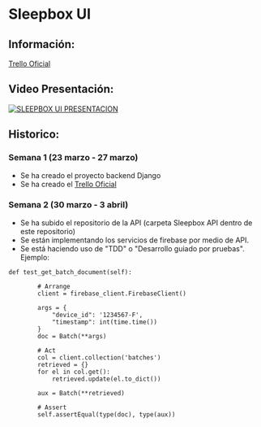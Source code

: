# Sleepbox UI

## Información:
[Trello Oficial](https://trello.com/b/fulZH2iV/sleepbox)

## Video Presentación:

[![SLEEPBOX UI PRESENTACION](https://img.youtube.com/vi/HS-1_-khcUI/0.jpg)](https://www.youtube.com/embed/HS-1_-khcUI)

## Historico:

### Semana 1 (23 marzo - 27 marzo)
  - Se ha creado el proyecto backend Django
  - Se ha creado el [Trello Oficial](https://trello.com/b/fulZH2iV/sleepbox)

### Semana 2 (30 marzo - 3 abril)
  - Se ha subido el repositorio de la API (carpeta Sleepbox API dentro de este repositorio)
  - Se están implementando los servicios de firebase por medio de API.
  - Se está haciendo uso de "TDD" o "Desarrollo guiado por pruebas". Ejemplo: 
```
def test_get_batch_document(self):

        # Arrange
        client = firebase_client.FirebaseClient()

        args = {
            "device_id": '1234567-F',
            "timestamp": int(time.time())
        }
        doc = Batch(**args)

        # Act
        col = client.collection('batches')
        retrieved = {}
        for el in col.get():
            retrieved.update(el.to_dict())

        aux = Batch(**retrieved)

        # Assert
        self.assertEqual(type(doc), type(aux))
```
